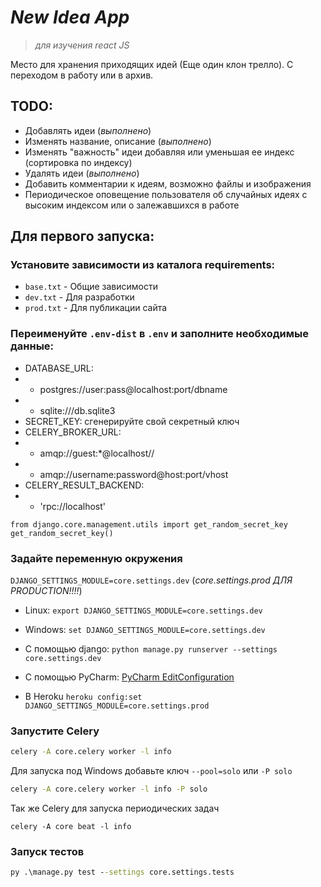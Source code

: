 # *New Idea App*
> *для изучения react JS*

Место для хранения приходящих идей (Еще один клон трелло). С переходом в работу или в архив.

## TODO:
* Добавлять идеи (*выполнено*)
* Изменять название, описание (*выполнено*)
* Изменять "важность" идеи добавляя или уменьшая ее индекс (сортировка по индексу)
* Удалять идеи (*выполнено*)
* Добавить комментарии к идеям, возможно файлы и изображения 
* Периодическое оповещение пользователя об случайных идеях с высоким индексом или о залежавшихся в работе



## Для первого запуска:

### Установите зависимости из каталога requirements:
* `base.txt` - Общие зависимости
* `dev.txt` - Для разработки
* `prod.txt` - Для публикации сайта

### Переименуйте `.env-dist` в `.env` и заполните необходимые данные:

* DATABASE_URL: 
* * postgres://user:pass@localhost:port/dbname
* * sqlite:///db.sqlite3
* SECRET_KEY: сгенерируйте свой секретный ключ 
* CELERY_BROKER_URL:
* * amqp://guest:*@localhost//
* * amqp://username:password@host:port/vhost
* CELERY_RESULT_BACKEND:
* * 'rpc://localhost'
```
from django.core.management.utils import get_random_secret_key 
get_random_secret_key()
```

### Задайте переменную окружения 
`DJANGO_SETTINGS_MODULE=core.settings.dev` (*core.settings.prod ДЛЯ PRODUCTION!!!!*)
* Linux: `export DJANGO_SETTINGS_MODULE=core.settings.dev`
* Windows: `set DJANGO_SETTINGS_MODULE=core.settings.dev`
* С помощью django: `python manage.py runserver --settings core.settings.dev`
* C помощью PyCharm: [PyCharm EditConfiguration](https://stackoverflow.com/a/42708480/16184934)

* В Heroku `heroku config:set DJANGO_SETTINGS_MODULE=core.settings.prod`

### Запустите Celery
```cmd
celery -A core.celery worker -l info
```
Для запуска под Windows добавьте ключ `--pool=solo` или `-P solo`
```cmd
celery -A core.celery worker -l info -P solo
```

Так же Celery для запуска периодических задач
```
celery -A core beat -l info
```

### Запуск тестов
```cmd
py .\manage.py test --settings core.settings.tests
```